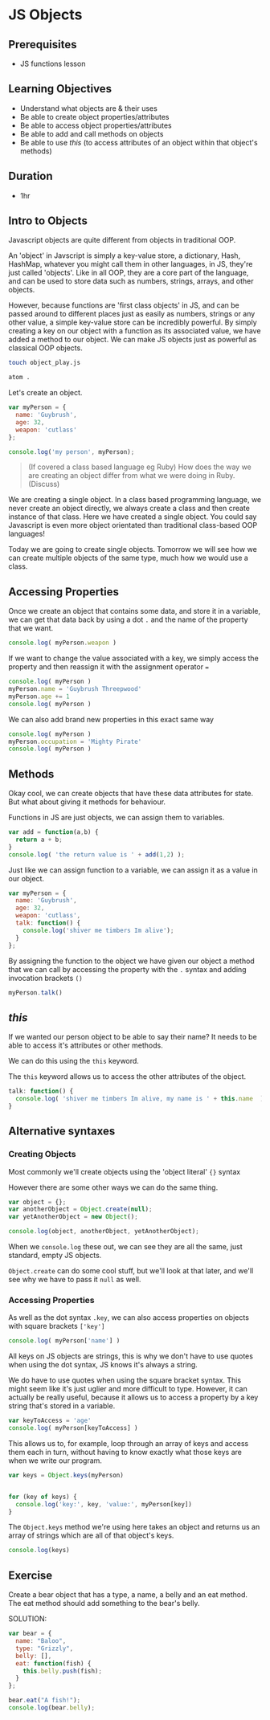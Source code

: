 # JS Objects

## Prerequisites
- JS functions lesson

## Learning Objectives
- Understand what objects are & their uses
- Be able to create object properties/attributes
- Be able to access object properties/attributes
- Be able to add and call methods on objects
- Be able to use _this_ (to access attributes of an object within that object's methods)

## Duration
- 1hr

## Intro to Objects

Javascript objects are quite different from objects in traditional OOP.

An 'object' in Javscript is simply a key-value store, a dictionary, Hash, HashMap, whatever you might call them in other languages, in JS, they're just called 'objects'. Like in all OOP, they are a core part of the language, and can be used to store data such as numbers, strings, arrays, and other objects.

However, because functions are 'first class objects' in JS, and can be passed around to different places just as easily as numbers, strings or any other value, a simple key-value store can be incredibly powerful. By simply creating a key on our object with a function as its associated value, we have added a method to our object. We can make JS objects just as powerful as classical OOP objects.


```sh
touch object_play.js
```

```sh
atom .
```

Let's create an object.

```js
var myPerson = {
  name: 'Guybrush',
  age: 32,
  weapon: 'cutlass'
};

console.log('my person', myPerson);
```

> (If covered a class based language eg Ruby)
How does the way we are creating an object differ from what we were doing in Ruby.
(Discuss)

We are creating a single object. In a class based programming language, we never create an object directly,  we always create a class and then create instance of that class.  Here we have created a single object. You could say Javascript is even more object orientated than traditional class-based OOP languages!

Today we are going to create single objects.  Tomorrow we will see how we can create multiple objects of the same type,  much how we would use a class.

## Accessing Properties

Once we create an object that contains some data, and store it in a variable, we can get that data back by using a dot `.` and the name of the property that we want.

```js
console.log( myPerson.weapon )
```

If we want to change the value associated with a key, we simply access the property and then reassign it with the assignment operator `=`

```js
console.log( myPerson )
myPerson.name = 'Guybrush Threepwood'
myPerson.age += 1
console.log( myPerson )
```

We can also add brand new properties in this exact same way

```js
console.log( myPerson )
myPerson.occupation = 'Mighty Pirate'
console.log( myPerson )
```

## Methods

Okay cool, we can create objects that have these data attributes for state. But what about giving it methods for behaviour.

Functions in JS are just objects, we can assign them to variables.

```js
var add = function(a,b) {
  return a + b;
}
console.log( 'the return value is ' + add(1,2) );
```

Just like we can assign function to a variable, we can assign it as a value in our object.

```js
var myPerson = {
  name: 'Guybrush',
  age: 32,
  weapon: 'cutlass',
  talk: function() {
    console.log('shiver me timbers Im alive');
  }
};
```

By assigning the function to the object we have given our object a method that we can call by accessing the property with the `.` syntax and adding invocation brackets `()`

```js
myPerson.talk()
```

## _this_

If we wanted our person object to be able to say their name? It needs to be able to access it's attributes or other methods.

We can do this using the `this` keyword.

The `this` keyword allows us to access the other attributes of the object.

```js
talk: function() {
  console.log( 'shiver me timbers Im alive, my name is ' + this.name  );
}
```

## Alternative syntaxes

### Creating Objects

Most commonly we'll create objects using the 'object literal' `{}` syntax

However there are some other ways we can do the same thing.

```js
var object = {};
var anotherObject = Object.create(null);
var yetAnotherObject = new Object();

console.log(object, anotherObject, yetAnotherObject);
```

When we `console.log` these out, we can see they are all the same, just standard, empty JS objects.

`Object.create` can do some cool stuff, but we'll look at that later, and we'll see why we have to pass it `null` as well.

### Accessing Properties

As well as the dot syntax `.key`, we can also access properties on objects with square brackets `['key']`

```js
console.log( myPerson['name'] )
```

All keys on JS objects are strings, this is why we don't have to use quotes when using the dot syntax, JS knows it's always a string.

We do have to use quotes when using the square bracket syntax. This might seem like it's just uglier and more difficult to type. However, it can actually be really useful, because it allows us to access a property by a key string that's stored in a variable.

```js
var keyToAccess = 'age'
console.log( myPerson[keyToAccess] )
```

This allows us to, for example, loop through an array of keys and access them each in turn, without having to know exactly what those keys are when we write our program.

```js
var keys = Object.keys(myPerson)


for (key of keys) {
  console.log('key:', key, 'value:', myPerson[key])
}
```

The `Object.keys` method we're using here takes an object and returns us an array of strings which are all of that object's keys.

```js
console.log(keys)
```

## Exercise

Create a bear object that has a type, a name, a belly and an eat method. The eat method should add something to the bear's belly.

SOLUTION:

```js
var bear = {
  name: "Baloo",
  type: "Grizzly",
  belly: [],
  eat: function(fish) {
    this.belly.push(fish);
  }
};

bear.eat("A fish!");
console.log(bear.belly);
```
